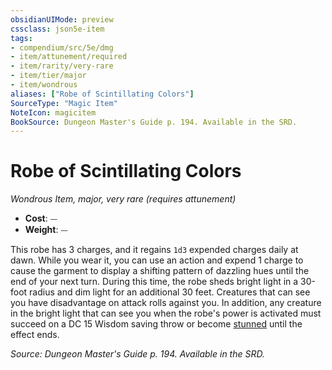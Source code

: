 ```yaml
---
obsidianUIMode: preview
cssclass: json5e-item
tags:
- compendium/src/5e/dmg
- item/attunement/required
- item/rarity/very-rare
- item/tier/major
- item/wondrous
aliases: ["Robe of Scintillating Colors"]
SourceType: "Magic Item"
NoteIcon: magicitem
BookSource: Dungeon Master's Guide p. 194. Available in the SRD.
---
```

# Robe of Scintillating Colors
*Wondrous Item, major, very rare (requires attunement)*  

- **Cost**: ⏤
- **Weight**: ⏤

This robe has 3 charges, and it regains `1d3` expended charges daily at dawn. While you wear it, you can use an action and expend 1 charge to cause the garment to display a shifting pattern of dazzling hues until the end of your next turn. During this time, the robe sheds bright light in a 30-foot radius and dim light for an additional 30 feet. Creatures that can see you have disadvantage on attack rolls against you. In addition, any creature in the bright light that can see you when the robe's power is activated must succeed on a DC 15 Wisdom saving throw or become [stunned](/2-Mechanics/CLI/rules/conditions.md#stunned) until the effect ends.

*Source: Dungeon Master's Guide p. 194. Available in the SRD.*